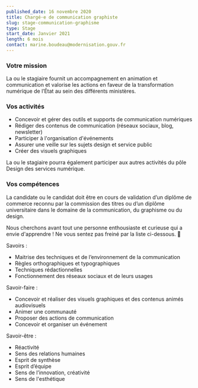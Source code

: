 ```yaml
---
published_date: 16 novembre 2020
title: Chargé·e de communication graphiste
slug: stage-communication-graphisme
type: Stage
start_date: Janvier 2021
length: 6 mois
contact: marine.boudeau@modernisation.gouv.fr
---
```


### Votre mission
La ou le stagiaire fournit un accompagnement en animation et communication et valorise les actions en faveur de la transformation numérique de l’État au sein des différents ministères.

### Vos activités
* Concevoir et gérer des outils et supports de communication numériques
* Rédiger des contenus de communication (réseaux sociaux, blog, newsletter)
* Participer à l'organisation d'événements
* Assurer une veille sur les sujets design et service public
* Créer des visuels graphiques

La ou le stagiaire pourra également participer aux autres activités du pôle Design des services numérique.

### Vos compétences
La candidate ou le candidat doit être en cours de validation d’un diplôme de commerce reconnu par la commission des titres ou d’un diplôme universitaire dans le domaine de la communication, du graphisme ou du design.

Nous cherchons avant tout une personne enthousiaste et curieuse qui a envie d'apprendre ! Ne vous sentez pas freiné par la liste ci-dessous. 🙂

Savoirs :
* Maitrise des techniques et de l’environnement de la communication
* Règles orthographiques et typographiques
* Techniques rédactionnelles
* Fonctionnement  des réseaux sociaux et de leurs usages

Savoir-faire :
* Concevoir et réaliser des visuels graphiques et des contenus animés audiovisuels
* Animer une communauté
* Proposer des actions de communication
* Concevoir et organiser un événement

Savoir-être :
* Réactivité
* Sens des relations humaines
* Esprit de synthèse
* Esprit d’équipe
* Sens de l’innovation, créativité
* Sens de l'esthétique

